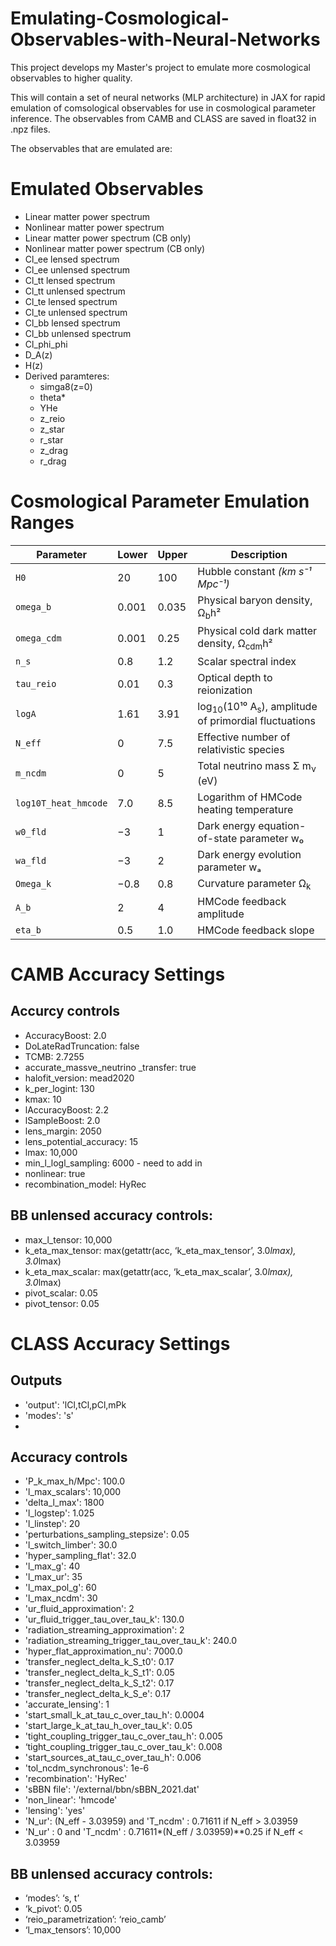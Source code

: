 # Emulating-Cosmological-Observables-with-Neural-Networks

This project develops my Master's project to emulate more cosmological observables to higher quality.

This will contain a set of neural networks (MLP architecture) in JAX for rapid emulation of comsological observables for use in cosmological parameter inference. The observables from CAMB and CLASS are saved in float32 in .npz files.

The observables that are emulated are:

# Emulated Observables
- Linear matter power spectrum
- Nonlinear matter power spectrum
- Linear matter power spectrum (CB only)
- Nonlinear matter power spectrum (CB only)
- Cl_ee lensed spectrum
- Cl_ee unlensed spectrum
- Cl_tt lensed spectrum
- Cl_tt unlensed spectrum
- Cl_te lensed spectrum
- Cl_te unlensed spectrum
- Cl_bb lensed spectrum
- Cl_bb unlensed spectrum
- Cl_phi_phi
- D_A(z)
- H(z)
- Derived paramteres:
    - simga8(z=0)
    - theta*
    - YHe
    - z_reio
    - z_star
    - r_star
    - z_drag
    - r_drag
 
# Cosmological Parameter Emulation Ranges

| **Parameter**        | **Lower** | **Upper** | **Description**                                                            |
| -------------------- | --------- | --------- | -------------------------------------------------------------------------- |
| `H0`                 | 20        | 100       | Hubble constant *(km s⁻¹ Mpc⁻¹)*                                           |
| `omega_b`            | 0.001     | 0.035     | Physical baryon density, Ω<sub>b</sub>h²                                   |
| `omega_cdm`          | 0.001     | 0.25      | Physical cold dark matter density, Ω<sub>cdm</sub>h²                       |
| `n_s`                | 0.8       | 1.2       | Scalar spectral index                                                      |
| `tau_reio`           | 0.01      | 0.3       | Optical depth to reionization                                              |
| `logA`               | 1.61      | 3.91      | log<sub>10</sub>(10¹⁰ A<sub>s</sub>), amplitude of primordial fluctuations |
| `N_eff`              | 0         | 7.5       | Effective number of relativistic species                                   |
| `m_ncdm`             | 0         | 5         | Total neutrino mass Σ m<sub>ν</sub> (eV)                                   |
| `log10T_heat_hmcode` | 7.0       | 8.5       | Logarithm of HMCode heating temperature                                    |
| `w0_fld`             | −3        | 1         | Dark energy equation-of-state parameter w₀                                 |
| `wa_fld`             | −3        | 2         | Dark energy evolution parameter wₐ                                         |
| `Omega_k`            | −0.8      | 0.8       | Curvature parameter Ω<sub>k</sub>                                          |
| `A_b`                | 2         | 4         | HMCode feedback amplitude                                                  |
| `eta_b`              | 0.5       | 1.0       | HMCode feedback slope                                                      |


# CAMB Accuracy Settings
## Accurcy controls
- AccuracyBoost: 2.0
- DoLateRadTruncation: false
- TCMB: 2.7255
- accurate_massve_neutrino _transfer: true
- halofit_version: mead2020
- k_per_logint: 130
- kmax: 10
- lAccuracyBoost: 2.2
- lSampleBoost: 2.0
- lens_margin: 2050
- lens_potential_accuracy: 15
- lmax: 10,000
- min_l_logl_sampling: 6000 - need to add in
- nonlinear: true
- recombination_model: HyRec

## BB unlensed accuracy controls:
- max_l_tensor: 10,000
- k_eta_max_tensor: max(getattr(acc, ‘k_eta_max_tensor’, 3.0*lmax), 3.0*lmax)
- k_eta_max_scalar: max(getattr(acc, ‘k_eta_max_scalar’, 3.0*lmax), 3.0*lmax)
- pivot_scalar: 0.05
- pivot_tensor: 0.05

# CLASS Accuracy Settings
## Outputs
- 'output': 'lCl,tCl,pCl,mPk
- 'modes': 's'
- 
## Accuracy controls
- 'P_k_max_h/Mpc': 100.0
- 'l_max_scalars': 10,000
- 'delta_l_max': 1800
- 'l_logstep': 1.025
- 'l_linstep': 20
- 'perturbations_sampling_stepsize': 0.05
- 'l_switch_limber': 30.0
- 'hyper_sampling_flat': 32.0
- 'l_max_g': 40
- 'l_max_ur': 35
- 'l_max_pol_g': 60
- 'l_max_ncdm': 30
- 'ur_fluid_approximation': 2
- 'ur_fluid_trigger_tau_over_tau_k': 130.0
- 'radiation_streaming_approximation': 2
- 'radiation_streaming_trigger_tau_over_tau_k': 240.0
- 'hyper_flat_approximation_nu': 7000.0
- 'transfer_neglect_delta_k_S_t0': 0.17
- 'transfer_neglect_delta_k_S_t1': 0.05
- 'transfer_neglect_delta_k_S_t2': 0.17
- 'transfer_neglect_delta_k_S_e': 0.17
- 'accurate_lensing': 1
- 'start_small_k_at_tau_c_over_tau_h': 0.0004
- 'start_large_k_at_tau_h_over_tau_k': 0.05
- 'tight_coupling_trigger_tau_c_over_tau_h': 0.005
- ‘tight_coupling_trigger_tau_c_over_tau_k': 0.008
- 'start_sources_at_tau_c_over_tau_h': 0.006
- 'tol_ncdm_synchronous': 1e-6
- 'recombination': 'HyRec'
- 'sBBN file': '/external/bbn/sBBN_2021.dat'
- 'non_linear': 'hmcode'
- 'lensing': 'yes'
- 'N_ur': (N_eff - 3.03959) and 'T_ncdm' : 0.71611  if N_eff > 3.03959
- 'N_ur' : 0  and 'T_ncdm' : 0.71611*(N_eff / 3.03959)**0.25 if N_eff < 3.03959

## BB unlensed accuracy controls:
- ‘modes’: ‘s, t’
- ‘k_pivot’: 0.05
- ‘reio_parametrization’: ‘reio_camb’
- ‘l_max_tensors’: 10,000

